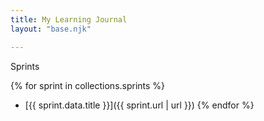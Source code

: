 ```yaml
--- 
title: My Learning Journal
layout: "base.njk"

---
```


Sprints

{% for sprint in collections.sprints %}
- [{{ sprint.data.title }}]({{ sprint.url | url }})
{% endfor %}
